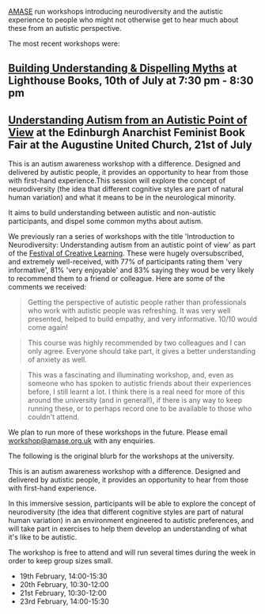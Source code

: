 [AMASE](/) run workshops introducing neurodiversity and the autistic experience to people who might not otherwise get to hear much about these from an autistic perspective.

The most recent workshops were:

## [Building Understanding & Dispelling Myths](http://lighthousebookshop.com/event/autism-workshop-by-amase/) at Lighthouse Books, 10th of July at 7:30 pm - 8:30 pm

## [Understanding Autism from an Autistic Point of View](http://edinburghafb.org/Workshops.html) at the Edinburgh Anarchist Feminist Book Fair at the Augustine United Church, 21st of July

This is an autism awareness workshop with a difference. Designed and delivered by autistic people, it provides an opportunity to hear from those with first-hand experience.This session will explore the concept of neurodiversity (the idea that different cognitive styles are part of natural human variation) and what it means to be in the neurological minority.

It aims to build understanding between autistic and non-autistic participants, and dispel some common myths about autism.

We previously ran a series of workshops with the title 'Introduction to Neurodiversity: Understanding autism from an autistic point of view' as part of the [Festival of Creative Learning](http://www.festivalofcreativelearning.ed.ac.uk/). These were hugely oversubscribed, and extremely well-received, with 77% of participants rating them 'very informative', 81% 'very enjoyable' and 83% saying they woud be very likely to recommend them to a friend or colleague. Here are some of the comments we received:

> Getting the perspective of autistic people rather than professionals who work with autistic people was refreshing. It was very well presented, helped to build empathy, and very informative. 10/10 would come again! 

> This course was highly recommended by two colleagues and I can only agree. Everyone should take part, it gives a better understanding of anxiety as well. 

> This was a fascinating and illuminating workshop, and, even as someone who has spoken to autistic friends about their experiences before, I still learnt a lot. I think there is a real need for more of this around the university (and in general!), if there is any way to keep running these, or to perhaps record one to be available to those who couldn't attend. 

We plan to run more of these workshops in the future. Please email workshop@amase.org.uk with any enquiries.

The following is the original blurb for the workshops at the university.

This is an autism awareness workshop with a difference. Designed and delivered by autistic people, it provides an opportunity to hear from those with first-hand experience.

In this immersive session, participants will be able to explore the concept of neurodiversity (the idea that different cognitive styles are part of natural human variation) in an environment engineered to autistic preferences, and will take part in exercises to help them develop an understanding of what it's like to be autistic.

The workshop is free to attend and will run several times during the week in order to keep group sizes small. 
*    19th February, 14:00-15:30
*    20th February,  10:30-12:00
*    21st February, 10:30-12:00
*    23rd February, 14:00-15:30

